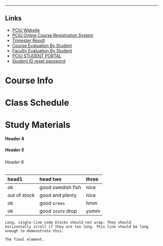---
## Links
* [PCIU Website](https://www.portcity.edu.bd/)
* [PCIU Online Course Registration System](http://119.18.149.45/pciuonlineregistration)
* [Trimester Result](http://119.18.149.45/PCIUOnlineResult)
* [Course Evaluation By Student](https://www.pciu.net/IQAC/CourseEvaluation/SelectCourse)
* [Faculty Evaluation By Student](https://www.pciu.net/IQAC/FacultyEvaluation/SelectFaculty)
* [PCIU STUDENT PORTAL](http://119.18.149.45/PCIUStudentPortal/)
* [Student ID reset password](https://www.pciu.net/IQAC/Manage/ChangePassword)

# Course Info



# Class Schedule


# Study Materials


#### Header 4

##### Header 5


###### Header 6

| head1        | head two          | three |
|:-------------|:------------------|:------|
| ok           | good swedish fish | nice  |
| out of stock | good and plenty   | nice  |
| ok           | good `oreos`      | hmm   |
| ok           | good `zoute` drop | yumm  |



```
Long, single-line code blocks should not wrap. They should horizontally scroll if they are too long. This line should be long enough to demonstrate this.
```

```
The final element.
```
